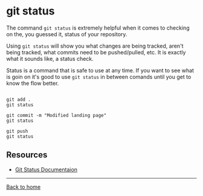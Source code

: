 # git status

The command `git status` is extremely helpful when it comes to checking on the, you guessed it, status of your repository.

Using `git status` will show you what changes are being tracked, aren't being tracked, what commits need to be pushed/pulled, etc.
It is exactly what it sounds like, a status check.

Status is a command that is safe to use at any time.
If you want to see what is goin on it's good to use `git status` in between comands until you get to know the flow better.

```

git add .
git status

git commit -m "Modified landing page"
git status

git push
git status
```

## Resources 

- [Git Status Documentaion](https://git-scm.com/docs/git-status)

---

[Back to home](../README.md)
